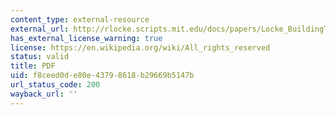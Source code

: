 ```yaml
---
content_type: external-resource
external_url: http://rlocke.scripts.mit.edu/docs/papers/Locke_BuildingTrust.pdf
has_external_license_warning: true
license: https://en.wikipedia.org/wiki/All_rights_reserved
status: valid
title: PDF
uid: f8ceed0d-e80e-4379-8618-b29669b5147b
url_status_code: 200
wayback_url: ''
---
```

